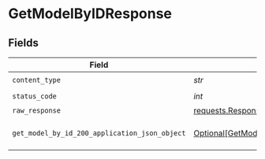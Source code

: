 # GetModelByIDResponse


## Fields

| Field                                                                                                 | Type                                                                                                  | Required                                                                                              | Description                                                                                           |
| ----------------------------------------------------------------------------------------------------- | ----------------------------------------------------------------------------------------------------- | ----------------------------------------------------------------------------------------------------- | ----------------------------------------------------------------------------------------------------- |
| `content_type`                                                                                        | *str*                                                                                                 | :heavy_check_mark:                                                                                    | N/A                                                                                                   |
| `status_code`                                                                                         | *int*                                                                                                 | :heavy_check_mark:                                                                                    | N/A                                                                                                   |
| `raw_response`                                                                                        | [requests.Response](https://requests.readthedocs.io/en/latest/api/#requests.Response)                 | :heavy_minus_sign:                                                                                    | N/A                                                                                                   |
| `get_model_by_id_200_application_json_object`                                                         | [Optional[GetModelByID200ApplicationJSON]](../../models/operations/getmodelbyid200applicationjson.md) | :heavy_minus_sign:                                                                                    | Responses for GET /models/{id}                                                                        |